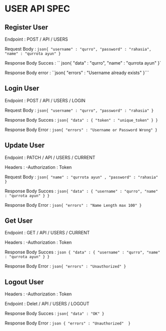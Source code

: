# USER API SPEC

## Register User

Endpoint : POST / API / USERS

Request Body : `json{
    "username" : "qurro",
    "password" : "rahasia",
    "name" : "qurrota ayun"
}`

Response Body Succes : `` json{
    "data" : "qurro",
    "name" : "qurrota ayun"
}`

Response Body error : ``json{
"errors" : "Username already exists"
}```

## Login User

Endpoint : POST / API / USERS / LOGIN

Request Body : `json{
    "username" : "qurro",
    "password" : "rahasia"
}`

Response Body Succes : `json{
    "data" : {
        "token" : "unique_token"
    }
}`

Response Body Error : `json{
    "errors" : "Username or Password Wrong"
}`

## Update User

Endpoint : PATCH / API / USERS / CURRENT

Headers :
-Authorization : Token

Request Body : `json{
    "name" : "qurrota ayun" ,
    "password" : "rahasia"
}`

Response Body Succes : `json{
    "data" : {
        "username" : "qurro",
        "name" : "qurrota ayun"
    }
}`

Response Body Error : `json{
    "errors" : "Name Length max 100"
}`

## Get User

Endpoint : GET / API / USERS / CURRENT

Headers :
-Authorization : Token

Response Body Succes : `json {
    "data" : {
        "username" : "qurro",
        "name" : "qurrota ayun"
    }
}`

Response Body Error : `json{
    "errors" : "Unauthorized"
}`

## Logout User

Headers :
-Authorization : Token

Endpoint : Delet / API / USERS / LOGOUT

Response Body Succes : `json{
    "data" : "OK"
}`

Response Body Error : `json {
    "errors" : "Unauthorized" 
}`
